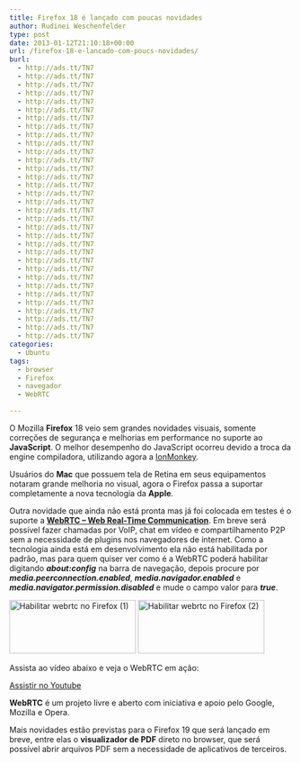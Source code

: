 ```yaml
---
title: Firefox 18 é lançado com poucas novidades
author: Rudinei Weschenfelder
type: post
date: 2013-01-12T21:10:18+00:00
url: /firefox-18-e-lancado-com-poucs-novidades/
burl:
  - http://ads.tt/TN7
  - http://ads.tt/TN7
  - http://ads.tt/TN7
  - http://ads.tt/TN7
  - http://ads.tt/TN7
  - http://ads.tt/TN7
  - http://ads.tt/TN7
  - http://ads.tt/TN7
  - http://ads.tt/TN7
  - http://ads.tt/TN7
  - http://ads.tt/TN7
  - http://ads.tt/TN7
  - http://ads.tt/TN7
  - http://ads.tt/TN7
  - http://ads.tt/TN7
  - http://ads.tt/TN7
  - http://ads.tt/TN7
  - http://ads.tt/TN7
  - http://ads.tt/TN7
  - http://ads.tt/TN7
  - http://ads.tt/TN7
  - http://ads.tt/TN7
  - http://ads.tt/TN7
  - http://ads.tt/TN7
  - http://ads.tt/TN7
  - http://ads.tt/TN7
  - http://ads.tt/TN7
  - http://ads.tt/TN7
  - http://ads.tt/TN7
  - http://ads.tt/TN7
  - http://ads.tt/TN7
  - http://ads.tt/TN7
  - http://ads.tt/TN7
categories:
  - Ubuntu
tags:
  - browser
  - Firefox
  - navegador
  - WebRTC

---
```

O Mozilla **Firefox** 18 veio sem grandes novidades visuais, somente correções de segurança e melhorias em performance no suporte ao **JavaScript**. O melhor desempenho do JavaScript ocorreu devido a troca da engine compiladora, utilizando agora a <a title="Ionmonkey" href="http://blog.mozilla.org/javascript/2012/09/12/ionmonkey-in-firefox-18/" target="_blank" rel="nofollow">IonMonkey</a>.

Usuários do **Mac** que possuem tela de Retina em seus equipamentos notaram grande melhoria no visual, agora o Firefox passa a suportar completamente a nova tecnologia da **Apple**.

Outra novidade que ainda não está pronta mas já foi colocada em testes é o suporte a **<a title="WebRTC - Web Real-Time Communication" href="http://www.webrtc.org/" target="_blank" rel="nofollow">WebRTC &#8211; Web Real-Time Communication</a>**. Em breve será possível fazer chamadas por VoIP, chat em vídeo e compartilhamento P2P sem a necessidade de plugins nos navegadores de internet. Como a tecnologia ainda está em desenvolvimento ela não está habilitada por padrão, mas para quem quiser ver como é a WebRTC poderá habilitar digitando _**about:config**_ na barra de navegação, depois procure por _**media.peerconnection.enabled**_, _**media.navigador.enabled**_ e _**media.navigator.permission.disabled**_ e mude o campo valor para _**true**_.

<a href="http://www.ubuntero.com.br/wp-content/uploads/2013/01/habilitar-webrtc-firefox-1.png" rel="lightbox-album"><img class="alignnone size-medium wp-image-4427" title="Habilitar webrtc no Firefox (1)" alt="Habilitar webrtc no Firefox (1)" src="http://www.ubuntero.com.br/wp-content/uploads/2013/01/habilitar-webrtc-firefox-1-300x129.png" width="225" height="95" /></a> <a href="http://www.ubuntero.com.br/wp-content/uploads/2013/01/habilitar-webrtc-firefox-2.png" rel="lightbox-album"><img class="alignnone size-medium wp-image-4427" title="Habilitar webrtc no Firefox (2)" alt="Habilitar webrtc no Firefox (2)" src="http://www.ubuntero.com.br/wp-content/uploads/2013/01/habilitar-webrtc-firefox-2-300x124.png" width="225" height="95" /></a>

Assista ao vídeo abaixo e veja o WebRTC em ação:

<div class="video">
</div>

<p class="button">
  <a title="Assistir no Youtube" onclick="javascript:_gaq.push(['_trackEvent','outbound-article','http://www.youtube.com']);" href="http://www.youtube.com/watch?v=S6-rAv6bU8Q" target="_blank" rel="nofollow">Assistir no Youtube</a>
</p>

**WebRTC** é um projeto livre e aberto com iniciativa e apoio pelo Google, Mozilla e Opera.

Mais novidades estão previstas para o Firefox 19 que será lançado em breve, entre elas o **visualizador de PDF** direto no browser, que será possível abrir arquivos PDF sem a necessidade de aplicativos de terceiros.